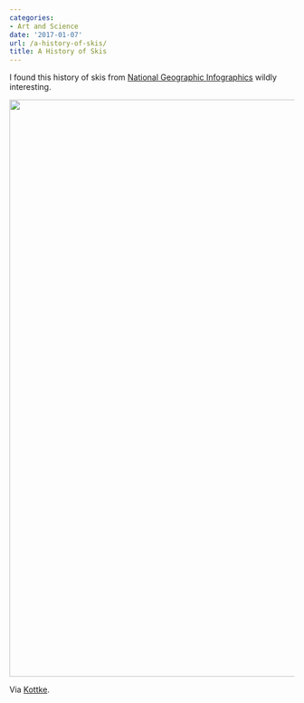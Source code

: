 ```yaml
---
categories:
- Art and Science
date: '2017-01-07'
url: /a-history-of-skis/
title: A History of Skis
---
```


I found this history of skis from [National Geographic Infographics](https://www.amazon.com/exec/obidos/ASIN/3836545950/ref=nosim/0sil8) wildly interesting.

<a href="https://gomakethings.com/wp-content/uploads/2017/01/history-of-skis.jpg"><img src="https://gomakethings.com/wp-content/uploads/2017/01/history-of-skis.jpg" alt="" width="1400" height="1018" class="aligncenter size-full wp-image-9279" /></a>

Via [Kottke](http://kottke.org/17/01/national-geographic-infographics).